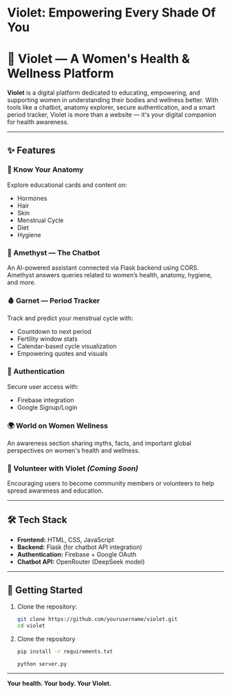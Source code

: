 
# Violet: Empowering Every Shade Of You

# 🌸 Violet — A Women's Health & Wellness Platform

**Violet** is a digital platform dedicated to educating, empowering, and supporting women in understanding their bodies and wellness better. With tools like a chatbot, anatomy explorer, secure authentication, and a smart period tracker, Violet is more than a website — it's your digital companion for health awareness.

---

## ✨ Features

### 🧬 Know Your Anatomy
Explore educational cards and content on:
- Hormones
- Hair
- Skin
- Menstrual Cycle
- Diet
- Hygiene

### 🤖 Amethyst — The Chatbot
An AI-powered assistant connected via Flask backend using CORS. Amethyst answers queries related to women’s health, anatomy, hygiene, and more.

### 🩸 Garnet — Period Tracker
Track and predict your menstrual cycle with:
- Countdown to next period
- Fertility window stats
- Calendar-based cycle visualization
- Empowering quotes and visuals

### 🔐 Authentication
Secure user access with:
- Firebase integration
- Google Signup/Login

### 🌍 World on Women Wellness
An awareness section sharing myths, facts, and important global perspectives on women's health and wellness.

### 🤝 Volunteer with Violet *(Coming Soon)*
Encouraging users to become community members or volunteers to help spread awareness and education.

---

## 🛠️ Tech Stack

- **Frontend:** HTML, CSS, JavaScript  
- **Backend:** Flask (for chatbot API integration)  
- **Authentication:** Firebase + Google OAuth  
- **Chatbot API:** OpenRouter (DeepSeek model)

---

## 🚀 Getting Started

1. Clone the repository:
   ```bash
   git clone https://github.com/yourusername/violet.git
   cd violet
2. Clone the repository
   ```bash
   pip install -r requirements.txt

   python server.py

---

**Your health. Your body. Your Violet.**  
